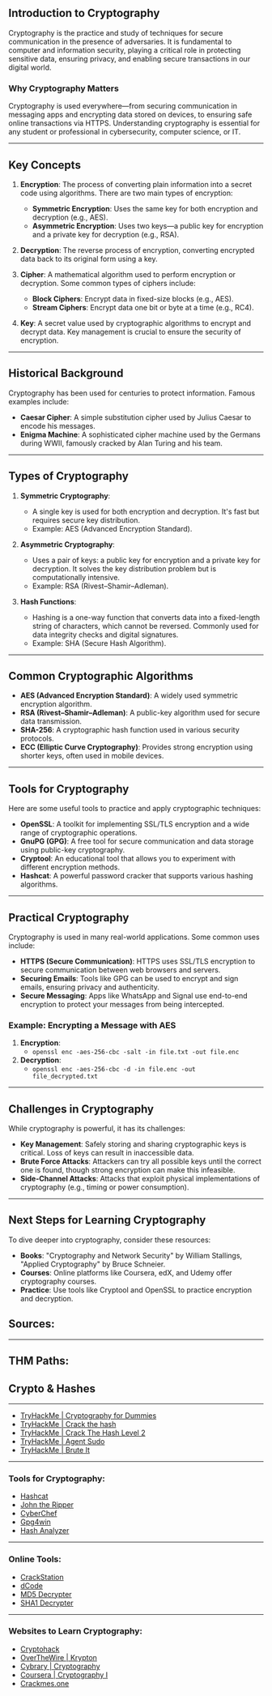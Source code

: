 ## Introduction to Cryptography

Cryptography is the practice and study of techniques for secure communication in the presence of adversaries. It is fundamental to computer and information security, playing a critical role in protecting sensitive data, ensuring privacy, and enabling secure transactions in our digital world.

### Why Cryptography Matters
Cryptography is used everywhere—from securing communication in messaging apps and encrypting data stored on devices, to ensuring safe online transactions via HTTPS. Understanding cryptography is essential for any student or professional in cybersecurity, computer science, or IT.

---

## Key Concepts

1. **Encryption**: The process of converting plain information into a secret code using algorithms. There are two main types of encryption:
   - **Symmetric Encryption**: Uses the same key for both encryption and decryption (e.g., AES).
   - **Asymmetric Encryption**: Uses two keys—a public key for encryption and a private key for decryption (e.g., RSA).

2. **Decryption**: The reverse process of encryption, converting encrypted data back to its original form using a key.

3. **Cipher**: A mathematical algorithm used to perform encryption or decryption. Some common types of ciphers include:
   - **Block Ciphers**: Encrypt data in fixed-size blocks (e.g., AES).
   - **Stream Ciphers**: Encrypt data one bit or byte at a time (e.g., RC4).

4. **Key**: A secret value used by cryptographic algorithms to encrypt and decrypt data. Key management is crucial to ensure the security of encryption.

---

## Historical Background

Cryptography has been used for centuries to protect information. Famous examples include:
- **Caesar Cipher**: A simple substitution cipher used by Julius Caesar to encode his messages.
- **Enigma Machine**: A sophisticated cipher machine used by the Germans during WWII, famously cracked by Alan Turing and his team.

---

## Types of Cryptography

1. **Symmetric Cryptography**: 
   - A single key is used for both encryption and decryption. It's fast but requires secure key distribution.
   - Example: AES (Advanced Encryption Standard).

2. **Asymmetric Cryptography**:
   - Uses a pair of keys: a public key for encryption and a private key for decryption. It solves the key distribution problem but is computationally intensive.
   - Example: RSA (Rivest–Shamir–Adleman).

3. **Hash Functions**:
   - Hashing is a one-way function that converts data into a fixed-length string of characters, which cannot be reversed. Commonly used for data integrity checks and digital signatures.
   - Example: SHA (Secure Hash Algorithm).

---

## Common Cryptographic Algorithms

- **AES (Advanced Encryption Standard)**: A widely used symmetric encryption algorithm.
- **RSA (Rivest–Shamir–Adleman)**: A public-key algorithm used for secure data transmission.
- **SHA-256**: A cryptographic hash function used in various security protocols.
- **ECC (Elliptic Curve Cryptography)**: Provides strong encryption using shorter keys, often used in mobile devices.

---

## Tools for Cryptography

Here are some useful tools to practice and apply cryptographic techniques:
- **OpenSSL**: A toolkit for implementing SSL/TLS encryption and a wide range of cryptographic operations.
- **GnuPG (GPG)**: A free tool for secure communication and data storage using public-key cryptography.
- **Cryptool**: An educational tool that allows you to experiment with different encryption methods.
- **Hashcat**: A powerful password cracker that supports various hashing algorithms.

---

## Practical Cryptography

Cryptography is used in many real-world applications. Some common uses include:

- **HTTPS (Secure Communication)**: HTTPS uses SSL/TLS encryption to secure communication between web browsers and servers.
- **Securing Emails**: Tools like GPG can be used to encrypt and sign emails, ensuring privacy and authenticity.
- **Secure Messaging**: Apps like WhatsApp and Signal use end-to-end encryption to protect your messages from being intercepted.

### Example: Encrypting a Message with AES
1. **Encryption**: 
   - `openssl enc -aes-256-cbc -salt -in file.txt -out file.enc`
2. **Decryption**: 
   - `openssl enc -aes-256-cbc -d -in file.enc -out file_decrypted.txt`

---

## Challenges in Cryptography

While cryptography is powerful, it has its challenges:

- **Key Management**: Safely storing and sharing cryptographic keys is critical. Loss of keys can result in inaccessible data.
- **Brute Force Attacks**: Attackers can try all possible keys until the correct one is found, though strong encryption can make this infeasible.
- **Side-Channel Attacks**: Attacks that exploit physical implementations of cryptography (e.g., timing or power consumption).

---

## Next Steps for Learning Cryptography

To dive deeper into cryptography, consider these resources:
- **Books**: "Cryptography and Network Security" by William Stallings, "Applied Cryptography" by Bruce Schneier.
- **Courses**: Online platforms like Coursera, edX, and Udemy offer cryptography courses.
- **Practice**: Use tools like Cryptool and OpenSSL to practice encryption and decryption.

## Sources:

---

## THM Paths:
## Crypto & Hashes

---

- [TryHackMe | Cryptography for Dummies](https://tryhackme.com/room/cryptographyfordummies)
- [TryHackMe | Crack the hash](https://tryhackme.com/room/crackthehash)
- [TryHackMe | Crack The Hash Level 2](https://tryhackme.com/room/crackthehashlevel2)
- [TryHackMe | Agent Sudo](https://tryhackme.com/room/agentsudoctf)
- [TryHackMe | Brute It](https://tryhackme.com/room/bruteit)

---

### Tools for Cryptography:

- [Hashcat](https://hashcat.net/hashcat/)
- [John the Ripper](https://www.openwall.com/john/)
- [CyberChef](https://gchq.github.io/CyberChef/)
- [Gpg4win](https://www.gpg4win.org/)
- [Hash Analyzer](https://hash.online-convert.com/)

---

### Online Tools:

- [CrackStation](https://crackstation.net/)
- [dCode](https://www.dcode.fr/)
- [MD5 Decrypter](https://md5decrypt.net/)
- [SHA1 Decrypter](https://sha1decrypter.com/)

---

### Websites to Learn Cryptography:

- [Cryptohack](https://cryptohack.org/)
- [OverTheWire | Krypton](https://overthewire.org/wargames/krypton/)
- [Cybrary | Cryptography](https://www.cybrary.it/course/cryptography/)
- [Coursera | Cryptography I](https://www.coursera.org/learn/crypto)
- [Crackmes.one](https://crackmes.one/)
